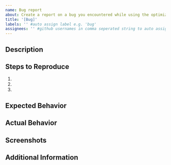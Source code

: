 ```yaml
---
name: Bug report
about: Create a report on a bug you encountered while using the optimizer
title: '[Bug]'
labels: '' #auto assign label e.g. 'bug'
assignees: '' #github usernames in comma seperated string to auto assign issue e.g. 'FI00ds,fribbels' will automatically assign the issue to both FI00ds and fribbels
---
```


## Description

<!-- Please provide a clear and concise description of the issue. -->

## Steps to Reproduce

<!-- Reproduction steps help us figure out what went wrong -->

1.
2.
3.

## Expected Behavior

<!-- Please describe what you expected to happen. -->

## Actual Behavior

<!-- Please describe what actually happened. -->

## Screenshots

<!-- If applicable, add screenshots to help explain the issue. -->

## Additional Information

<!-- Add any other relevant information about the issue here. -->
